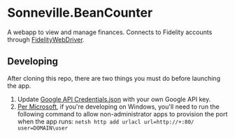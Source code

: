 # Sonneville.BeanCounter

A webapp to view and manage finances. Connects to Fidelity accounts through [FidelityWebDriver](https://github.com/SonnevilleJ/FidelityWebDriver).

## Developing
After cloning this repo, there are two things you must do before launching the app.

1. Update [Google API Credentials.json](https://github.com/SonnevilleJ/Sonneville.BeanCounter/blob/master/OwinWebApp/Google%20API%20Credentials.json) with your own Google API key.
1. [Per Microsoft](https://msdn.microsoft.com/en-us/library/ms733768(v=vs.110).aspx), if you're developing on Windows, you'll need to run the following command to allow non-administrator apps to provision the port when the app runs: `netsh http add urlacl url=http://+:80/ user=DOMAIN\user`
